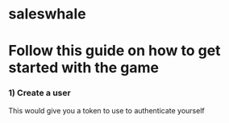 # saleswhale

<h1>Follow this guide on how to get started with the game </h1>
<h3>1) Create a user</h3>
This would give you a token to use to authenticate yourself
